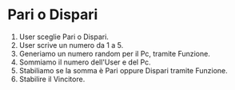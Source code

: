 Pari o Dispari
===
1. User sceglie Pari o Dispari.
2. User scrive un numero da 1 a 5.
3. Generiamo un numero random per il Pc, tramite Funzione.
4. Sommiamo il numero dell'User e del Pc.
5. Stabiliamo se la somma è Pari oppure Dispari tramite Funzione.
6. Stabilire il Vincitore.